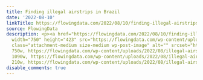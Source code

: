 ```yaml
---
title: Finding illegal airstrips in Brazil
date: '2022-08-10'
linkTitle: https://flowingdata.com/2022/08/10/finding-illegal-airstrips-in-brazil/
source: FlowingData
description: <p><a href="https://flowingdata.com/2022/08/10/finding-illegal-airstrips-in-brazil/"><img
  width="750" height="423" src="https://flowingdata.com/wp-content/uploads/2022/08/illegal-airstrips-750x423.png"
  class="attachment-medium size-medium wp-post-image" alt="" srcset="https://flowingdata.com/wp-content/uploads/2022/08/illegal-airstrips-750x423.png
  750w, https://flowingdata.com/wp-content/uploads/2022/08/illegal-airstrips-1090x615.png
  1090w, https://flowingdata.com/wp-content/uploads/2022/08/illegal-airstrips-210x119.png
  210w, https://flowingdata.com/wp-content/uploads/2022/08/illegal-airstrips ...
disable_comments: true
---
```

<p><a href="https://flowingdata.com/2022/08/10/finding-illegal-airstrips-in-brazil/"><img width="750" height="423" src="https://flowingdata.com/wp-content/uploads/2022/08/illegal-airstrips-750x423.png" class="attachment-medium size-medium wp-post-image" alt="" srcset="https://flowingdata.com/wp-content/uploads/2022/08/illegal-airstrips-750x423.png 750w, https://flowingdata.com/wp-content/uploads/2022/08/illegal-airstrips-1090x615.png 1090w, https://flowingdata.com/wp-content/uploads/2022/08/illegal-airstrips-210x119.png 210w, https://flowingdata.com/wp-content/uploads/2022/08/illegal-airstrips ...